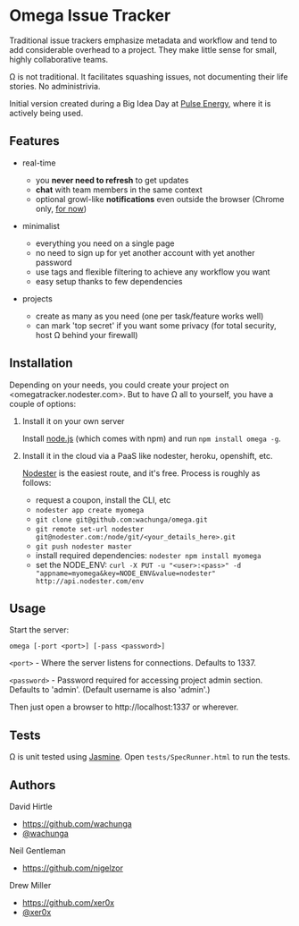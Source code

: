 Omega Issue Tracker
===

Traditional issue trackers emphasize metadata and workflow and tend to add considerable overhead to a project. They make little sense for small, highly collaborative teams.

Ω is not traditional. It facilitates squashing issues, not documenting their life stories. No administrivia.

Initial version created during a Big Idea Day at [Pulse Energy](http://www.pulseenergy.com), where it is actively being used.

Features
---

* real-time
    * you **never need to refresh** to get updates 
    * **chat** with team members in the same context
    * optional growl-like **notifications** even outside the browser (Chrome only, [for now](http://caniuse.com/#feat=notifications))

* minimalist
    * everything you need on a single page
    * no need to sign up for yet another account with yet another password
    * use tags and flexible filtering to achieve any workflow you want
    * easy setup thanks to few dependencies

* projects
    * create as many as you need (one per task/feature works well)
    * can mark 'top secret' if you want some privacy (for total security, host Ω behind your firewall)

Installation
---

Depending on your needs, you could create your project on <omegatracker.nodester.com>. But to have Ω all to yourself, you have a couple of options:

1. Install it on your own server

    Install [node.js](http://nodejs.org) (which comes with npm) and run `npm install omega -g`.

2. Install it in the cloud via a PaaS like nodester, heroku, openshift, etc.

    [Nodester](http://nodester.com/) is the easiest route, and it's free. Process is roughly as follows:
    * request a coupon, install the CLI, etc
    * `nodester app create myomega`
    * `git clone git@github.com:wachunga/omega.git`
    * `git remote set-url nodester git@nodester.com:/node/git/<your_details_here>.git`
    * `git push nodester master`
    * install required dependencies: `nodester npm install myomega`
    * set the NODE_ENV: `curl -X PUT -u "<user>:<pass>" -d "appname=myomega&key=NODE_ENV&value=nodester" http://api.nodester.com/env`


Usage
---

Start the server:

    omega [-port <port>] [-pass <password>]

`<port>` - Where the server listens for connections. Defaults to 1337.

`<password>` - Password required for accessing project admin section. Defaults to 'admin'. (Default username is also 'admin'.)

Then just open a browser to http://localhost:1337 or wherever.

Tests
---

Ω is unit tested using [Jasmine](https://github.com/pivotal/jasmine). Open `tests/SpecRunner.html` to run the tests.

Authors
---

David Hirtle

* https://github.com/wachunga
* [@wachunga](https://twitter.com/wachunga)

Neil Gentleman

* https://github.com/nigelzor

Drew Miller

* https://github.com/xer0x
* [@xer0x](https://twitter.com/xer0x)